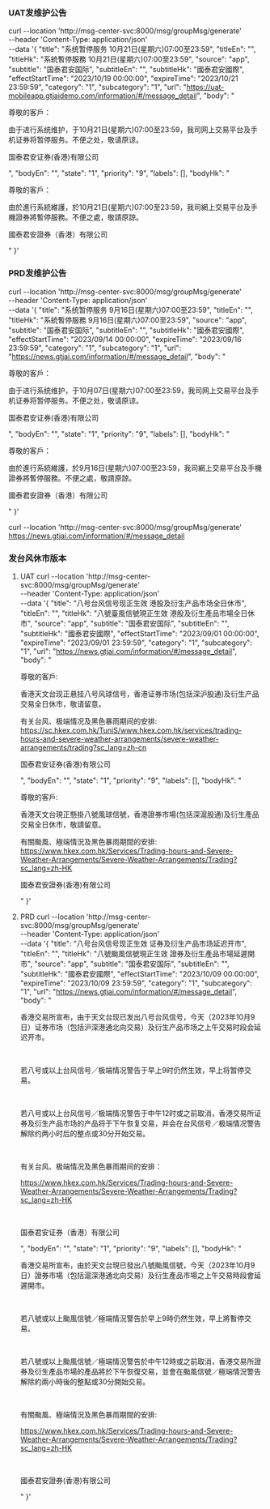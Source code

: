 ### UAT发维护公告
curl --location 'http://msg-center-svc:8000/msg/groupMsg/generate' \
--header 'Content-Type: application/json' \
--data '{
    "title": "系统暂停服务 10月21日(星期六)07:00至23:59",
    "titleEn": "",
    "titleHk": "系統暫停服務 10月21日(星期六)07:00至23:59",
    "source": "app",
    "subtitle": "国泰君安国际",
    "subtitleEn": "",
    "subtitleHk": "國泰君安國際",
    "effectStartTime": "2023/10/19 00:00:00",
    "expireTime": "2023/10/21 23:59:59",
    "category": "1",
    "subcategory": "1",
    "url": "https://uat-mobileapp.gtjaidemo.com/information/#/message_detail",
	"body": "<p>尊敬的客戶：<br></span></p><p>由于进行系统维护，于10月21日(星期六)07:00至23:59，我司网上交易平台及手机证券将暂停服务。不便之处，敬请原谅。<br></span></p><p>国泰君安证券(香港)有限公司</span></p>",
    "bodyEn": "",
    "state": "1",
    "priority": "9",
    "labels": [],
    "bodyHk": "<p>尊敬的客戶：<br></span></p><p>由於進行系統維護，於10月21日(星期六)07:00至23:59，我司網上交易平台及手機證券將暫停服務。不便之處，敬請原諒。<br></span></p><p>國泰君安證券（香港）有限公司</span></p>"
}'

### PRD发维护公告
curl --location 'http://msg-center-svc:8000/msg/groupMsg/generate' \
--header 'Content-Type: application/json' \
--data '{
    "title": "系统暂停服务 9月16日(星期六)07:00至23:59",
    "titleEn": "",
    "titleHk": "系統暫停服務 9月16日(星期六)07:00至23:59",
    "source": "app",
    "subtitle": "国泰君安国际",
    "subtitleEn": "",
    "subtitleHk": "國泰君安國際",
    "effectStartTime": "2023/09/14 00:00:00",
    "expireTime": "2023/09/16 23:59:59",
    "category": "1",
    "subcategory": "1",
    "url": "https://news.gtjai.com/information/#/message_detail",
	"body": "<p>尊敬的客戶：<br></span></p><p>由于进行系统维护，于10月07日(星期六)07:00至23:59，我司网上交易平台及手机证券将暂停服务。不便之处，敬请原谅。<br></span></p><p>国泰君安证券(香港)有限公司</span></p>",
    "bodyEn": "",
    "state": "1",
    "priority": "9",
    "labels": [],
    "bodyHk": "<p>尊敬的客戶：<br></span></p><p>由於進行系統維護，於9月16日(星期六)07:00至23:59，我司網上交易平台及手機證券將暫停服務。不便之處，敬請原諒。<br></span></p><p>國泰君安證券（香港）有限公司</span></p>"
}'

curl --location 'http://msg-center-svc:8000/msg/groupMsg/generate' \
https://news.gtjai.com/information/#/message_detail

### 发台风休市版本
1. UAT
curl --location 'http://msg-center-svc:8000/msg/groupMsg/generate' \
--header 'Content-Type: application/json' \
--data '{
    "title": "八号台风信号现正生效 港股及衍生产品市场全日休市",
    "titleEn": "",
    "titleHk": "八號臺風信號現正生效 港股及衍生產品市場全日休市",
    "source": "app",
    "subtitle": "国泰君安国际",
    "subtitleEn": "",
    "subtitleHk": "國泰君安國際",
    "effectStartTime": "2023/09/01 00:00:00",
    "expireTime": "2023/09/01 23:59:59",
    "category": "1",
    "subcategory": "1",
    "url": "https://news.gtjai.com/information/#/message_detail",
	"body": "<p>尊敬的客戶:<br></span></p><p>香港天文台现正悬挂八号风球信号，香港证券市场(包括深沪股通)及衍生产品交易全日休市，敬请留意。<br></span></p><p>有关台风、极端情况及黑色暴雨期间的安排:<br/>https://sc.hkex.com.hk/TuniS/www.hkex.com.hk/services/trading-hours-and-severe-weather-arrangements/severe-weather-arrangements/trading?sc_lang=zh-cn</span></p><p>国泰君安证券(香港)有限公司</span></p>",
    "bodyEn": "",
    "state": "1",
    "priority": "9",
    "labels": [],
    "bodyHk": "<p>尊敬的客戶:<br></span></p><p>香港天文台現正懸掛八號風球信號，香港證券市場(包括深滬股通)及衍生產品交易全日休市，敬請留意。<br></span></p><p>有關颱風、極端情況及黑色暴雨期間的安排:<br/>https://www.hkex.com.hk/Services/Trading-hours-and-Severe-Weather-Arrangements/Severe-Weather-Arrangements/Trading?sc_lang=zh-HK</span></p><p>國泰君安證券(香港)有限公司</span></p>"
}'

2. PRD
curl --location 'http://msg-center-svc:8000/msg/groupMsg/generate' \
--header 'Content-Type: application/json' \
--data '{
    "title": "八号台风信号现正生效 证券及衍生产品市场延迟开市",
    "titleEn": "",
    "titleHk": "八號颱風信號現正生效 證券及衍生產品市場延遲開市",
    "source": "app",
    "subtitle": "国泰君安国际",
    "subtitleEn": "",
    "subtitleHk": "國泰君安國際",
    "effectStartTime": "2023/10/09 00:00:00",
    "expireTime": "2023/10/09 23:59:59",
    "category": "1",
    "subcategory": "1",
    "url": "https://news.gtjai.com/information/#/message_detail",
	"body": "<p>香港交易所宣布，由于天文台现已发出八号台风信号，今天（2023年10月9日）证券市场（包括沪深港通北向交易）及衍生产品市场之上午交易时段会延迟开市。</p><p><br></p><p>若八号或以上台风信号／极端情况警告于早上9时仍然生效，早上将暂停交易。</p><p><br></p><p>若八号或以上台风信号／极端情况警告于中午12时或之前取消，香港交易所证券及衍生产品市场的产品将于下午恢复交易，并会在台风信号／极端情况警告解除约两小时后的整点或30分开始交易。</p><p><br></p><p>有关台风、极端情况及黑色暴雨期间的安排：</p><p>https://www.hkex.com.hk/Services/Trading-hours-and-Severe-Weather-Arrangements/Severe-Weather-Arrangements/Trading?sc_lang=zh-HK</p><p><br></p><p>国泰君安证券（香港）有限公司</p>",
    "bodyEn": "",
    "state": "1",
    "priority": "9",
    "labels": [],
    "bodyHk": "<p>香港交易所宣布，由於天文台現已發出八號颱風信號，今天（2023年10月9日）證券市場（包括滬深港通北向交易）及衍生產品市場之上午交易時段會延遲開市。</p><p><br></p><p>若八號或以上颱風信號／極端情況警告於早上9時仍然生效，早上將暫停交易。</p><p><br></p><p>若八號或以上颱風信號／極端情況警告於中午12時或之前取消，香港交易所證券及衍生產品市場的產品將於下午恢復交易，並會在颱風信號／極端情況警告解除約兩小時後的整點或30分開始交易。</p><p><br></p><p>有關颱風、極端情況及黑色暴雨期間的安排:</p><p>https://www.hkex.com.hk/Services/Trading-hours-and-Severe-Weather-Arrangements/Severe-Weather-Arrangements/Trading?sc_lang=zh-HK</p><p><br></p><p>國泰君安證券(香港)有限公司</p>"
}'